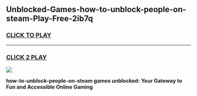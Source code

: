 
## Unblocked-Games-how-to-unblock-people-on-steam-Play-Free-2ib7q
<h3>
<a href="https://premium76.site?title=how-to-unblock-people-on-steam&ref=20M">CLICK TO PLAY</a></h3>
<hr>

<h3>
<a href="https://premium76.site?title=how-to-unblock-people-on-steam&ref=20M">CLICK 2 PLAY</a>
  
</h3>

<a href="https://premium76.site?title=how-to-unblock-people-on-steam&ref=19M"><img src="https://clearcache.store/games.png"></a>


**how-to-unblock-people-on-steam games unblocked: Your Gateway to Fun and Accessible Online Gaming**
